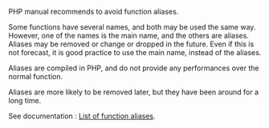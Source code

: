 PHP manual recommends to avoid function aliases.

Some functions have several names, and both may be used the same way. However, one of the names is the main name, and the others are aliases. Aliases may be removed or change or dropped in the future. Even if this is not forecast, it is good practice to use the main name, instead of the aliases. 

<?php

// official way to count an array
$n = count($array);

// official way to count an array
$n = sizeof($array);

?>

Aliases are compiled in PHP, and do not provide any performances over the normal function. 

Aliases are more likely to be removed later, but they have been around for a long time.

See documentation : [List of function aliases](http://php.net/manual/en/aliases.php).
